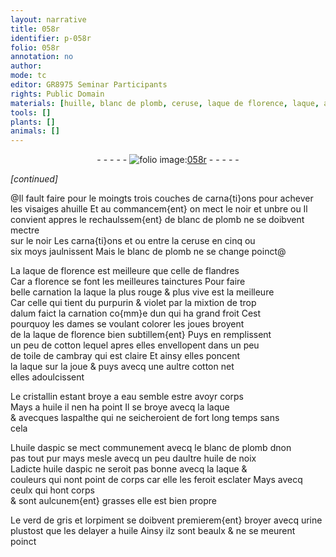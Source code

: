 ```yaml
---
layout: narrative
title: 058r
identifier: p-058r
folio: 058r
annotation: no
author:
mode: tc
editor: GR8975 Seminar Participants
rights: Public Domain
materials: [huille, blanc de plomb, ceruse, laque de florence, laque, alum, cotton, toile de cambray, cristallin, eau, huile, aspalthe, huile daspic, huile de noix, verd de gris, orpiment, urine]
tools: []
plants: []
animals: []
---
```


<div class="folio" align="center">- - - - - <a href="http://gallica.bnf.fr/ark:/12148/btv1b10500001g/f121.image" target="_blank"><img src="https://cu-mkp.github.io/2017-workshop-edition/assets/photo-icon.png" alt="folio image: " style="display:inline-block; margin-bottom:-3px;"/>058r</a> - - - - - </div>  
 
*[continued]*
  
@Il fault faire pour le moingts trois couches de carna{ti}ons pour achever<br/> les visaiges a<span class="m">huille</span> Et au commancem{ent} on mect le noir et unbre ou Il<br/> convient appres le rechaulssem{ent} de <span class="m">blanc de plomb</span> ne se doibvent mectre<br/> sur le noir Les carna{ti}ons et ou entre la <span class="m">ceruse</span> en cinq ou<br/> six moys jaulnissent Mais le <span class="m">blanc de plomb</span> ne se change poinct@
 
La <span class="m">laque de <span class="pl">florence</span></span> est meilleure que celle de <span class="pl">flandres</span><br/> Car a <span class="pl">florence</span> se font les meilleures tainctures Pour faire<br/> belle carnation la <span class="m">laque</span> la plus rouge & plus vive est la meilleure<br/> Car celle qui tient du purpurin & violet par la mixtion de trop<br/> d<span class="m">alum</span> faict la carnation co{mm}e dun qui ha grand froit Cest<br/> pourquoy les dames se voulant colorer les joues broyent<br/> de la <span class="m">laque de <span class="pl">florence</span></span> bien subtillem{ent} Puys en remplissent<br/> un peu de <span class="m">cotton</span> lequel apres elles envellopent dans un peu<br/> de <span class="m">toile de <span class="pl">cambray</span></span> qui est claire Et ainsy elles poncent<br/> la <span class="m">laque</span> sur la joue & puys avecq une aultre <span class="m">cotton</span> net<br/> elles adoulcissent
 
Le <span class="m">cristallin</span> estant broye a <span class="m">eau</span> semble estre avoyr corps<br/> Mays a <span class="m">huile</span> il nen ha point Il se broye avecq la <span class="m">laque</span><br/> & avecques l<span class="m">aspalthe</span> qui ne seicheroient de fort long temps sans<br/> cela
 
L<span class="m">huile daspic</span> se mect communement avecq le <span class="m">blanc de plomb</span> dnon<br/> pas tout pur mays mesle avecq un peu daultre <span class="m">huile de noix</span><br/> Ladicte <span class="m">huile daspic</span> ne seroit pas bonne avecq la <span class="m">laque</span> &<br/> couleurs qui nont point de corps car elle les feroit esclater Mays avecq ceulx qui hont corps<br/> & sont aulcunem{ent} grasses elle est bien propre
 
Le <span class="m">verd de gris</span> et l<span class="m">orpiment</span> se doibvent premierem{ent} broyer avecq <span class="m">urine</span><br/> plustost que les delayer a <span class="m">huile</span> Ainsy ilz sont beaulx & ne se meurent<br/> poinct
 
